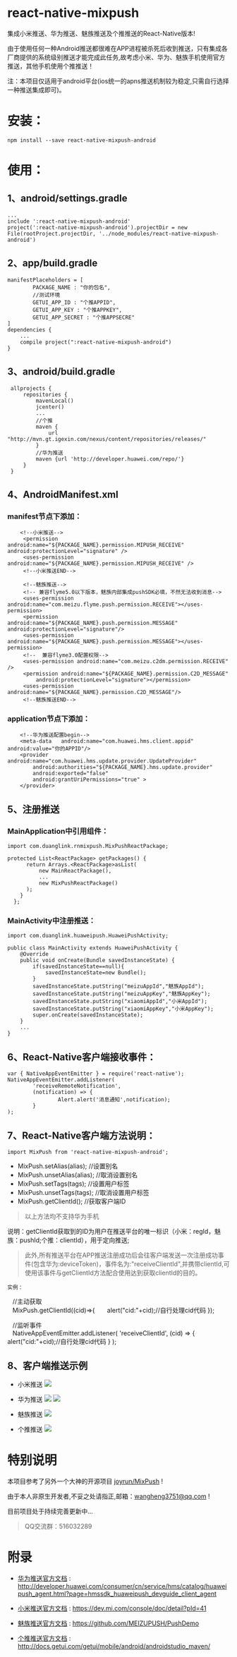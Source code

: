 # react-native-mixpush

集成小米推送、华为推送、魅族推送及个推推送的React-Native版本!

由于使用任何一种Android推送都很难在APP进程被杀死后收到推送，只有集成各厂商提供的系统级别推送才能完成此任务,故考虑小米、华为、魅族手机使用官方推送，其他手机使用个推推送！

注：本项目仅适用于android平台(ios统一的apns推送机制较为稳定,只需自行选择一种推送集成即可)。


# 安装：

    npm install --save react-native-mixpush-android

# 使用：

## 1、android/settings.gradle

    ...
    include ':react-native-mixpush-android'
    project(':react-native-mixpush-android').projectDir = new File(rootProject.projectDir, '../node_modules/react-native-mixpush-android')

## 2、app/build.gradle

    manifestPlaceholders = [
            PACKAGE_NAME : "你的包名",
            //测试环境
            GETUI_APP_ID : "个推APPID",
            GETUI_APP_KEY : "个推APPKEY",
            GETUI_APP_SECRET : "个推APPSECRE"
    ]
    dependencies {
        ...
        compile project(":react-native-mixpush-android")
    }

## 3、android/build.gradle

     allprojects {
         repositories {
             mavenLocal()
             jcenter()
             ...
             //个推
             maven {
                 url "http://mvn.gt.igexin.com/nexus/content/repositories/releases/"
             }
             //华为推送
             maven {url 'http://developer.huawei.com/repo/'}
         }
     }

## 4、AndroidManifest.xml

### manifest节点下添加：
        <!--小米推送-->
         <permission android:name="${PACKAGE_NAME}.permission.MIPUSH_RECEIVE" android:protectionLevel="signature" />
         <uses-permission android:name="${PACKAGE_NAME}.permission.MIPUSH_RECEIVE" />
         <!--小米推送END-->

         <!--魅族推送-->
         <!-- 兼容flyme5.0以下版本，魅族内部集成pushSDK必填，不然无法收到消息-->
         <uses-permission android:name="com.meizu.flyme.push.permission.RECEIVE"></uses-permission>
         <permission android:name="${PACKAGE_NAME}.push.permission.MESSAGE" android:protectionLevel="signature"/>
         <uses-permission android:name="${PACKAGE_NAME}.push.permission.MESSAGE"></uses-permission>
         <!--  兼容flyme3.0配置权限-->
         <uses-permission android:name="com.meizu.c2dm.permission.RECEIVE" />
         <permission android:name="${PACKAGE_NAME}.permission.C2D_MESSAGE"
             android:protectionLevel="signature"></permission>
         <uses-permission android:name="${PACKAGE_NAME}.permission.C2D_MESSAGE"/>
         <!--魅族推送END-->

### application节点下添加：
        <!--华为推送配置begin-->
        <meta-data   android:name="com.huawei.hms.client.appid"  android:value="你的APPID"/>
        <provider android:name="com.huawei.hms.update.provider.UpdateProvider"
            android:authorities="${PACKAGE_NAME}.hms.update.provider"
            android:exported="false"
            android:grantUriPermissions="true" >
        </provider>
## 5、注册推送

### MainApplication中引用组件：

    import com.duanglink.rnmixpush.MixPushReactPackage;

    protected List<ReactPackage> getPackages() {
          return Arrays.<ReactPackage>asList(
              new MainReactPackage(),
              ...
              new MixPushReactPackage()
          );
        }
      };

### MainActivity中注册推送：

    import com.duanglink.huaweipush.HuaweiPushActivity;

    public class MainActivity extends HuaweiPushActivity {
        @Override
        public void onCreate(Bundle savedInstanceState) {
            if(savedInstanceState==null){
                savedInstanceState=new Bundle();
            }
            savedInstanceState.putString("meizuAppId","魅族AppId");
            savedInstanceState.putString("meizuAppKey","魅族AppKey");
            savedInstanceState.putString("xiaomiAppId","小米AppId");
            savedInstanceState.putString("xiaomiAppKey","小米AppKey");
            super.onCreate(savedInstanceState);
        }
        ...
    }

## 6、React-Native客户端接收事件：

    var { NativeAppEventEmitter } = require('react-native');
    NativeAppEventEmitter.addListener(
            'receiveRemoteNotification',
            (notification) => {
                    Alert.alert('消息通知',notification);
            }
    );

## 7、React-Native客户端方法说明：

    import MixPush from 'react-native-mixpush-android';
    
   - MixPush.setAlias(alias); //设置别名
   - MixPush.unsetAlias(alias); //取消设置别名
   - MixPush.setTags(tags); //设置用户标签
   - MixPush.unsetTags(tags); //取消设置用户标签
   - MixPush.getClientId(); //获取客户端ID 
   
>以上方法均不支持华为手机


说明：getClientId获取到的ID为用户在推送平台的唯一标识（小米：regId，魅族：pushId;个推：clientId），用于定向推送;


>此外,所有推送平台在APP推送注册成功后会往客户端发送一次注册成功事件(包含华为:deviceToken)，事件名为:"receiveClientId",并携带clientId,可使用该事件与getClientId方法配合使用达到获取clientId的目的。<br>
    
    实例：
    
    //主动获取<br>
    MixPush.getClientId((cid)=>{
       alert("cid:"+cid);//自行处理cid代码
    });
    
    //监听事件<br>
    NativeAppEventEmitter.addListener(
        'receiveClientId',
        (cid) => {
             alert("cid:"+cid);//自行处理cid代码
        }
    );
    
## 8、客户端推送示例

- 小米推送
![](https://github.com/wangheng3751/my-resources/blob/master/images/mupush.png?raw=true)

- 华为推送
![](https://github.com/wangheng3751/my-resources/blob/master/images/huaweipush1.png?raw=true)
![](https://github.com/wangheng3751/my-resources/blob/master/images/huaweipush2.png?raw=true)

- 魅族推送
![](https://github.com/wangheng3751/my-resources/blob/master/images/meizupush.png?raw=true)

- 个推推送
![](https://github.com/wangheng3751/my-resources/blob/master/images/getui.png?raw=true)
        
# 特别说明

本项目参考了另外一个大神的开源项目 [joyrun/MixPush](https://github.com/joyrun/MixPush) !
    
由于本人非原生开发者,不妥之处请指正,邮箱：wangheng3751@qq.com !
  
目前项目处于持续完善更新中...

>QQ交流群：516032289

# 附录
- [华为推送官方文档](http://developer.huawei.com/consumer/cn/service/hms/catalog/huaweipush_agent.html?page=hmssdk_huaweipush_devguide_client_agent) : http://developer.huawei.com/consumer/cn/service/hms/catalog/huaweipush_agent.html?page=hmssdk_huaweipush_devguide_client_agent

- [小米推送官方文档](https://dev.mi.com/console/doc/detail?pId=41) : https://dev.mi.com/console/doc/detail?pId=41

- [魅族推送官方文档](https://github.com/MEIZUPUSH/PushDemo) : https://github.com/MEIZUPUSH/PushDemo

- [个推推送官方文档](http://docs.getui.com/getui/mobile/android/androidstudio_maven/) : http://docs.getui.com/getui/mobile/android/androidstudio_maven/
